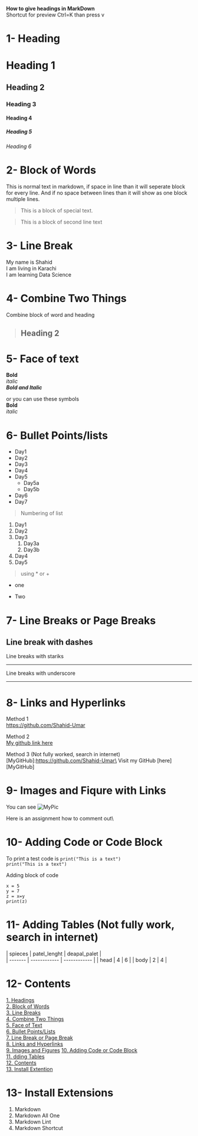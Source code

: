**How to give headings in MarkDown**\
Shortcut for preview Ctrl=K than press v 
# 1- Heading
# Heading 1
## Heading 2
### Heading 3
#### Heading 4
##### Heading 5
###### Heading 6


# 2- Block of Words
This is normal text in markdown, if space in line than it will seperate block for every line. And if no space between lines than it will show as one block multiple lines.

> This is a block of special text.

> This is a block of second line text


# 3- Line Break
My name is Shahid\
I am living in Karachi\
I am learning Data Science


# 4- Combine Two Things
Combine block of word and heading
> ## Heading 2


# 5- Face of text
**Bold**\
*italic*\
***Bold and Italic***

or you can use these symbols\
__Bold__\
_italic_


# 6- Bullet Points/lists
- Day1
- Day2
- Day3
- Day4
- Day5
    - Day5a
    - Day5b
- Day6
- Day7

> Numbering of list

1. Day1
2. Day2
3. Day3
    1. Day3a
    2. Day3b
4. Day4
5. Day5

> using * or +
* one
+ Two


# 7- Line Breaks or Page Breaks
Line break with dashes
---
Line breaks with stariks
***
Line breaks with underscore
___


# 8- Links and Hyperlinks

Method 1\
<https://github.com/Shahid-Umar>

Method 2\
[My github link here](https://github.com/Shahid-Umar)

Method 3 (Not fully worked, search in internet)\
[MyGitHub]:https://github.com/Shahid-Umar\
Visit my GitHub [here][MyGitHub]

# 9- Images and Fiqure with Links
You can see
![MyPic](shahid.png)

Here is an assignment how to comment out\
<!-- This line will be commented out -->

# 10- Adding Code or Code Block
To print a test code is `print("This is a text")`\
`print("This is a text")`

Adding block of code
```
x = 5
y = 7
z = x=y
print(z)
```

# 11- Adding Tables (Not fully work, search in internet)

| spieces | patel_lenght | deapal_palet |\
| ------- | ------------ | ------------ |
| head    | 4            | 6            |
| body    | 2            | 4            |

# 12- Contents

[1. Headings](#1--heading)\
[2. Block of Words](#2--block-of-words)\
[3. Line Breaks](#3--line-break)\
[4. Combine Two Things](#4--combine-two-things)\
[5. Face of Text](#5--face-of-text)\
[6. Bullet Points/Lists](#6--bullet-pointslists)\
[7. Line Break or Page Break](#7--line-breaks-or-page-breaks)\
[8. Links and Hyperlinks](#8--links-and-hyperlinks)\
[9. Images and Figures](#9--images-and-fiqure-with-links)
[10. Adding Code or Code Block](#10--adding-code-or-code-block)\
[11. dding Tables](#11--adding-tables-not-fully-work-search-in-internet)\
[12. Contents](#12--contents)\
[13. Install Extention](#13--install-extensions)

# 13- Install Extensions

1. Markdown
2. Markdown All One
3. Markdown Lint
4. Markdown Shortcut


